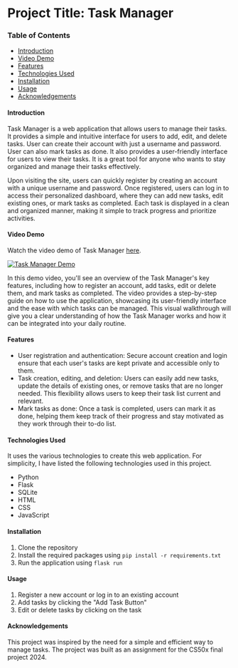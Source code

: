 # Project Title: Task Manager

### Table of Contents
 - [Introduction](#introduction)
 - [Video Demo](#video-demo)
 - [Features](#features)
 - [Technologies Used](#technologies-used)
 - [Installation](#installation)
 - [Usage](#usage)
 - [Acknowledgements](#acknowledgements)

#### Introduction
Task Manager is a web application that allows users to manage their tasks. It provides a simple and intuitive interface for users to add, edit, and delete tasks. User can create their account with just a username and password. User can also mark tasks as done. It also provides a user-friendly interface for users to view their tasks. It is a great tool for anyone who wants to stay organized and manage their tasks effectively.

Upon visiting the site, users can quickly register by creating an account with a unique username and password. Once registered, users can log in to access their personalized dashboard, where they can add new tasks, edit existing ones, or mark tasks as completed. Each task is displayed in a clean and organized manner, making it simple to track progress and prioritize activities. 

#### Video Demo
Watch the video demo of Task Manager [here](https://www.youtube.com/watch?).

[![Task Manager Demo](https://img.youtube.com/vi/XLWs02N801M/0.jpg)](https://www.youtube.com/watch?)

In this demo video, you'll see an overview of the Task Manager's key features, including how to register an account, add tasks, edit or delete them, and mark tasks as completed. The video provides a step-by-step guide on how to use the application, showcasing its user-friendly interface and the ease with which tasks can be managed. This visual walkthrough will give you a clear understanding of how the Task Manager works and how it can be integrated into your daily routine.

#### Features
 - User registration and authentication: Secure account creation and login ensure that each user's tasks are kept private and accessible only to them.
 - Task creation, editing, and deletion: Users can easily add new tasks, update the details of existing ones, or remove tasks that are no longer needed. This flexibility allows users to keep their task list current and relevant.
 - Mark tasks as done: Once a task is completed, users can mark it as done, helping them keep track of their progress and stay motivated as they work through their to-do list.

#### Technologies Used
It uses the various technologies to create this web application. For simplicity, I have listed the following technologies used in this project.

 - Python
 - Flask
 - SQLite
 - HTML
 - CSS
 - JavaScript

#### Installation
1. Clone the repository
2. Install the required packages using `pip install -r requirements.txt`
3. Run the application using `flask run`

#### Usage
1. Register a new account or log in to an existing account
2. Add tasks by clicking the "Add Task Button"
3. Edit or delete tasks by clicking on the task

#### Acknowledgements
This project was inspired by the need for a simple and efficient way to manage tasks. The project was built as an assignment for the CS50x final project 2024.

